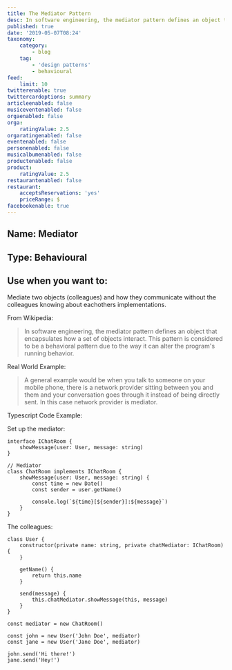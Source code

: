```yaml
---
title: The Mediator Pattern
desc: In software engineering, the mediator pattern defines an object that encapsulates how a set of objects interact. This pattern is considered to be a behavioral pattern due to the way it can alter the program's running behavior.
published: true
date: '2019-05-07T08:24'
taxonomy:
    category:
        - blog
    tag:
        - 'design patterns'
        - behavioural
feed:
    limit: 10
twitterenable: true
twittercardoptions: summary
articleenabled: false
musiceventenabled: false
orgaenabled: false
orga:
    ratingValue: 2.5
orgaratingenabled: false
eventenabled: false
personenabled: false
musicalbumenabled: false
productenabled: false
product:
    ratingValue: 2.5
restaurantenabled: false
restaurant:
    acceptsReservations: 'yes'
    priceRange: $
facebookenable: true
---
```


## Name: Mediator

## Type: Behavioural

## Use when you want to:

Mediate two objects (colleagues) and how they communicate without the colleagues knowing about eachothers implementations.

From Wikipedia:

> In software engineering, the mediator pattern defines an object that encapsulates how a set of objects interact. This pattern is considered to be a behavioral pattern due to the way it can alter the program's running behavior.

Real World Example:

> A general example would be when you talk to someone on your mobile phone, there is a network provider sitting between you and them and your conversation goes through it instead of being directly sent. In this case network provider is mediator.

Typescript Code Example:


Set up the mediator:

```
interface IChatRoom { 
    showMessage(user: User, message: string)
}

// Mediator
class ChatRoom implements IChatRoom {
    showMessage(user: User, message: string) {
        const time = new Date()
        const sender = user.getName()

        console.log(`${time}[${sender}]:${message}`)
    }
}
```

The colleagues:

```
class User {
    constructor(private name: string, private chatMediator: IChatRoom) {
    }
    
    getName() {
        return this.name
    }
    
    send(message) {
        this.chatMediator.showMessage(this, message)
    }
}

const mediator = new ChatRoom()

const john = new User('John Doe', mediator)
const jane = new User('Jane Doe', mediator)

john.send('Hi there!')
jane.send('Hey!')
```
<script async src="//jsfiddle.net/harps116/9bj7xyuh/10/embed/js/"></script>